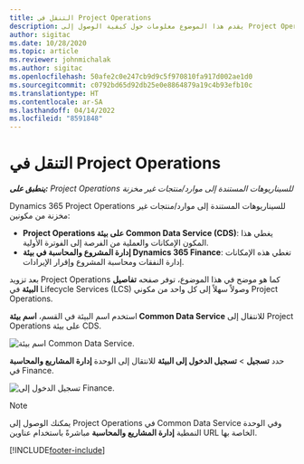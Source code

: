 ```yaml
---
title: التنقل في Project Operations
description: يقدم هذا الموضوع معلومات حول كيفية الوصول إلى Project Operations من Lifecycle Services.
author: sigitac
ms.date: 10/28/2020
ms.topic: article
ms.reviewer: johnmichalak
ms.author: sigitac
ms.openlocfilehash: 50afe2c0e247cb9d9c5f970810fa917d002ae1d0
ms.sourcegitcommit: c0792bd65d92db25e0e8864879a19c4b93efb10c
ms.translationtype: HT
ms.contentlocale: ar-SA
ms.lasthandoff: 04/14/2022
ms.locfileid: "8591848"
---
```

# <a name="navigate-project-operations"></a>التنقل في Project Operations

_**ينطبق على:** Project Operations للسيناريوهات المستندة إلى موارد/منتجات غير مخزنة‬_



Dynamics 365 Project Operations للسيناريوهات المستندة إلى موارد/منتجات غير مخزنة‬ من مكونين: 

 - **Project Operations على بيئة Common Data Service (CDS)**: يغطي هذا المكون الإمكانات والعملية من الفرصة إلى الفوترة الأولية. 
 - **إدارة المشروع والمحاسبة في بيئة Dynamics 365 Finance**: تغطي هذه الإمكانات إدارة النفقات ومحاسبة المشروع وإقرار الإيرادات. 

بعد تزويد Project Operations كما هو موضح في هذا الموضوع، توفر صفحه **تفاصيل البيئة** في Lifecycle Services‏ (LCS) وصولاً سهلاً إلى كل واحد من مكوني Project Operations.  

استخدم اسم البيئة في القسم، **اسم بيئة Common Data Service** للانتقال إلى Project Operations على بيئة CDS. 

  ![اسم بيئة Common Data Service.](./media/environment-name.PNG)

حدد **تسجيل** > **تسجيل الدخول إلى البيئة** للانتقال إلى الوحدة **إدارة المشاريع والمحاسبة** في Finance.  

   ![تسجيل الدخول إلى Finance.](./media/environment-login.PNG)

> [!NOTE]
> يمكنك الوصول إلى Project Operations في Common Data Service وفي الوحدة النمطية **إدارة المشاريع والمحاسبة** مباشرةً باستخدام عناوين URL الخاصة بها. 


[!INCLUDE[footer-include](../includes/footer-banner.md)]